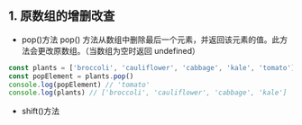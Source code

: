 ## 1. 原数组的增删改查
+ pop()方法
pop() 方法从数组中删除最后一个元素，并返回该元素的值。此方法会更改原数组。（当数组为空时返回 undefined）
```javascript
const plants = ['broccoli', 'cauliflower', 'cabbage', 'kale', 'tomato']
const popElement = plants.pop()
console.log(popElement) // 'tomato'
console.log(plants) // ['broccoli', 'cauliflower', 'cabbage', 'kale']
```

+ shift()方法